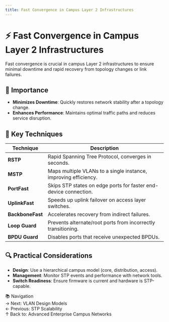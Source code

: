 ```yaml
---
title: Fast Convergence in Campus Layer 2 Infrastructures
---
```


# ⚡️ Fast Convergence in Campus Layer 2 Infrastructures

Fast convergence is crucial in campus Layer 2 infrastructures to ensure minimal downtime and rapid recovery from topology changes or link failures.

## 🎯 Importance
- **Minimizes Downtime**: Quickly restores network stability after a topology change.
- **Enhances Performance**: Maintains optimal traffic paths and reduces service disruption.

## 🧰 Key Techniques
| Technique        | Description                                                      |
| ---------------- | ---------------------------------------------------------------- |
| **RSTP**         | Rapid Spanning Tree Protocol, converges in seconds.              |
| **MSTP**         | Maps multiple VLANs to a single instance, improving efficiency.  |
| **PortFast**     | Skips STP states on edge ports for faster end-device connection. |
| **UplinkFast**   | Speeds up uplink failover on access layer switches.              |
| **BackboneFast** | Accelerates recovery from indirect failures.                     |
| **Loop Guard**   | Prevents alternate/root ports from incorrectly transitioning.    |
| **BPDU Guard**   | Disables ports that receive unexpected BPDUs.                    |

## 🔍 Practical Considerations
- **Design**: Use a hierarchical campus model (core, distribution, access).
- **Management**: Monitor STP events and performance with network tools.
- **Switch Readiness**: Ensure firmware is current and hardware is STP-capable.

📚 Navigation  
→ Next: VLAN Design Models  
← Previous: STP Scalability  
↑ Back to: Advanced Enterprise Campus Networks
